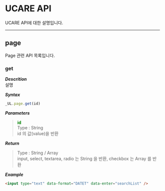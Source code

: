 # UCARE API
UCARE API에 대한 설명입니다.  

---

## page

Page 관련 API 목록입니다.

### get

***Descrition***  
설명

***Syntax***  
```js
_UL.page.get(id)
```

***Parameters***
> <span style="color:green; font-weight:bold;">id</span>  
> Type : String  
> id 의 값(value)을 반환

***Return***
> Type : String / Array  
> input, select, textarea, radio 는 String 을 반환, checkbox 는 Array 를 반환

***Example***

```html
<input type="text" data-format="DATET" data-enter="searchList" />
```
<br />
